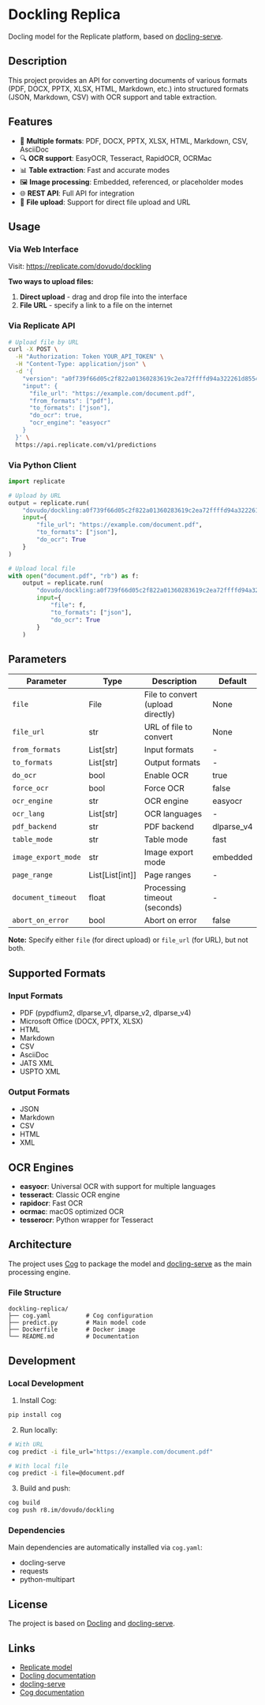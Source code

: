 # Dockling Replica

Docling model for the Replicate platform, based on [docling-serve](https://github.com/docling-ai/docling-serve).

## Description

This project provides an API for converting documents of various formats (PDF, DOCX, PPTX, XLSX, HTML, Markdown, etc.) into structured formats (JSON, Markdown, CSV) with OCR support and table extraction.

## Features

- 📄 **Multiple formats**: PDF, DOCX, PPTX, XLSX, HTML, Markdown, CSV, AsciiDoc
- 🔍 **OCR support**: EasyOCR, Tesseract, RapidOCR, OCRMac
- 📊 **Table extraction**: Fast and accurate modes
- 🖼️ **Image processing**: Embedded, referenced, or placeholder modes
- 🌐 **REST API**: Full API for integration
- 📁 **File upload**: Support for direct file upload and URL

## Usage

### Via Web Interface

Visit: https://replicate.com/dovudo/dockling

**Two ways to upload files:**
1. **Direct upload** - drag and drop file into the interface
2. **File URL** - specify a link to a file on the internet

### Via Replicate API

```bash
# Upload file by URL
curl -X POST \
  -H "Authorization: Token YOUR_API_TOKEN" \
  -H "Content-Type: application/json" \
  -d '{
    "version": "a0f739f66d05c2f822a01360283619c2ea72ffffd94a322261d8554496b2f67b",
    "input": {
      "file_url": "https://example.com/document.pdf",
      "from_formats": ["pdf"],
      "to_formats": ["json"],
      "do_ocr": true,
      "ocr_engine": "easyocr"
    }
  }' \
  https://api.replicate.com/v1/predictions
```

### Via Python Client

```python
import replicate

# Upload by URL
output = replicate.run(
    "dovudo/dockling:a0f739f66d05c2f822a01360283619c2ea72ffffd94a322261d8554496b2f67b",
    input={
        "file_url": "https://example.com/document.pdf",
        "to_formats": ["json"],
        "do_ocr": True
    }
)

# Upload local file
with open("document.pdf", "rb") as f:
    output = replicate.run(
        "dovudo/dockling:a0f739f66d05c2f822a01360283619c2ea72ffffd94a322261d8554496b2f67b",
        input={
            "file": f,
            "to_formats": ["json"],
            "do_ocr": True
        }
    )
```

## Parameters

| Parameter | Type | Description | Default |
|-----------|------|-------------|---------|
| `file` | File | File to convert (upload directly) | None |
| `file_url` | str | URL of file to convert | None |
| `from_formats` | List[str] | Input formats | - |
| `to_formats` | List[str] | Output formats | - |
| `do_ocr` | bool | Enable OCR | true |
| `force_ocr` | bool | Force OCR | false |
| `ocr_engine` | str | OCR engine | easyocr |
| `ocr_lang` | List[str] | OCR languages | - |
| `pdf_backend` | str | PDF backend | dlparse_v4 |
| `table_mode` | str | Table mode | fast |
| `image_export_mode` | str | Image export mode | embedded |
| `page_range` | List[List[int]] | Page ranges | - |
| `document_timeout` | float | Processing timeout (seconds) | - |
| `abort_on_error` | bool | Abort on error | false |

**Note:** Specify either `file` (for direct upload) or `file_url` (for URL), but not both.

## Supported Formats

### Input Formats
- PDF (pypdfium2, dlparse_v1, dlparse_v2, dlparse_v4)
- Microsoft Office (DOCX, PPTX, XLSX)
- HTML
- Markdown
- CSV
- AsciiDoc
- JATS XML
- USPTO XML

### Output Formats
- JSON
- Markdown
- CSV
- HTML
- XML

## OCR Engines

- **easyocr**: Universal OCR with support for multiple languages
- **tesseract**: Classic OCR engine
- **rapidocr**: Fast OCR
- **ocrmac**: macOS optimized OCR
- **tesserocr**: Python wrapper for Tesseract

## Architecture

The project uses [Cog](https://github.com/replicate/cog) to package the model and [docling-serve](https://github.com/docling-ai/docling-serve) as the main processing engine.

### File Structure

```
dockling-replica/
├── cog.yaml          # Cog configuration
├── predict.py        # Main model code
├── Dockerfile        # Docker image
└── README.md         # Documentation
```

## Development

### Local Development

1. Install Cog:
```bash
pip install cog
```

2. Run locally:
```bash
# With URL
cog predict -i file_url="https://example.com/document.pdf"

# With local file
cog predict -i file=@document.pdf
```

3. Build and push:
```bash
cog build
cog push r8.im/dovudo/dockling
```

### Dependencies

Main dependencies are automatically installed via `cog.yaml`:
- docling-serve
- requests
- python-multipart

## License

The project is based on [Docling](https://github.com/docling-ai/docling) and [docling-serve](https://github.com/docling-ai/docling-serve).

## Links

- [Replicate model](https://replicate.com/dovudo/dockling)
- [Docling documentation](https://docling.ai)
- [docling-serve](https://github.com/docling-ai/docling-serve)
- [Cog documentation](https://github.com/replicate/cog) 